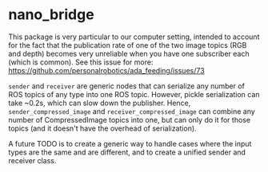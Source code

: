 # nano_bridge

This package is very particular to our computer setting, intended to account for the fact that the publication rate of one of the two image topics (RGB and depth) becomes very unreliable when you have one subscriber each (which is common). See this issue for more: https://github.com/personalrobotics/ada_feeding/issues/73

`sender` and `receiver` are generic nodes that can serialize any number of ROS topics of any type into one ROS topic. However, pickle serialization can take ~0.2s, which can slow down the publisher. Hence, `sender_compressed_image` and `receiver_compressed_image` can combine any number of CompressedImage topics into one, but can only do it for those topics (and it doesn't have the overhead of serialization).

A future TODO is to create a generic way to handle cases where the input types are the same and are different, and to create a unified sender and receiver class.